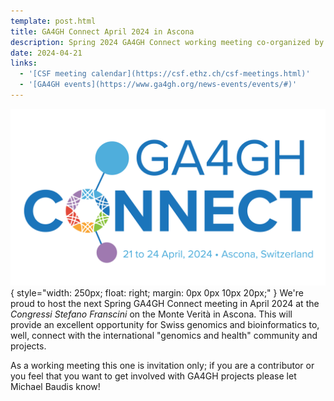 ```yaml
---
template: post.html
title: GA4GH Connect April 2024 in Ascona
description: Spring 2024 GA4GH Connect working meeting co-organized by our group
date: 2024-04-21
links:
  - '[CSF meeting calendar](https://csf.ethz.ch/csf-meetings.html)'
  - '[GA4GH events](https://www.ga4gh.org/news-events/events/#)'
---
```


![GA4GH logo](/img/2024-GA4GH-Connect-Ascona-Logo.png){ style="width: 250px; float: right; margin: 0px 0px 10px 20px;" }
We're proud to host the next Spring GA4GH Connect meeting in April 2024 at the
_Congressi Stefano Franscini_ on the Monte Verità in Ascona. This will provide an
excellent opportunity for Swiss genomics and bioinformatics to, well, connect with
the international "genomics and health" community and projects.

<!--more-->

As a working meeting this one is invitation only; if you are a contributor or you
feel that you want to get involved with GA4GH projects please let Michael Baudis know!


